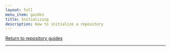 ```yaml
---
layout: full
menu_item: guides
title: Initializing
description: How to initialize a repository
---
```


[Return to repository guides](../)

* * *
